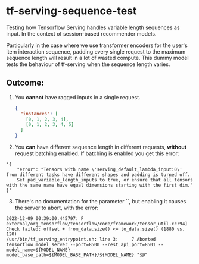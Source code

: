 # tf-serving-sequence-test
Testing how Tensorflow Serving handles variable length sequences as input. In the context of session-based recommender models.

Particularly in the case where we use transformer encoders for the user's item interaction sequence, padding every single request to
the maximum sequence length will result in a lot of wasted compute.
This dummy model tests the behaviour of tf-serving when the sequence length varies.

## Outcome:
1. You **cannot** have ragged inputs in a single request.
    ```json
    {
      "instances": [
        [0, 1, 2, 3, 4],
        [0, 1, 2, 3, 4, 5]
      ]
    }
    ```
2. You **can** have different sequence length in different requests, **without** request batching enabled.
  If batching is enabled you get this error:
  ```
  '{
      "error": "Tensors with name \'serving_default_lambda_input:0\' from different tasks have different shapes and padding is turned off. 
      Set pad_variable_length_inputs to true, or ensure that all tensors with the same name have equal dimensions starting with the first dim."
  }'
  ```
3. There's no documentation for the parameter ``, but enabling it causes the server to abort, with the error:
  ```
  2022-12-09 00:39:00.445797: F external/org_tensorflow/tensorflow/core/framework/tensor_util.cc:94] Check failed: offset + from_data.size() <= to_data.size() (1880 vs. 120)
  /usr/bin/tf_serving_entrypoint.sh: line 3:     7 Aborted                 tensorflow_model_server --port=8500 --rest_api_port=8501 --model_name=${MODEL_NAME} --model_base_path=${MODEL_BASE_PATH}/${MODEL_NAME} "$@"
  ```
